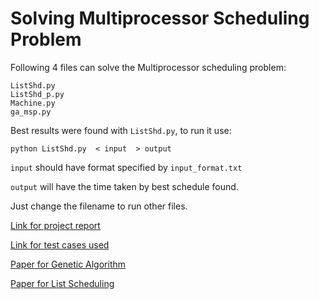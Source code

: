 # Solving Multiprocessor Scheduling Problem

Following 4 files can solve the Multiprocessor scheduling problem:
```
ListShd.py
ListShd_p.py
Machine.py
ga_msp.py
```

Best results were found with `ListShd.py`, to run it use:

	python ListShd.py  < input  > output

`input` should have format specified by `input_format.txt`

`output` will have the time taken by best schedule found.

Just change the filename to run other files.


[Link for project report](https://docs.google.com/document/d/14DJq7WXIiWILgJ9qX0H9KeC6FdyP2yvbG1UfvLXwZxI/edit?usp=sharing)

[Link for test cases used](http://www.kasahara.elec.waseda.ac.jp/schedule/stgarc_e.html)

[Paper for Genetic Algorithm](http://ieeexplore.ieee.org/document/265940/)

[Paper for List Scheduling](http://ieeexplore.ieee.org/document/6767827/)
